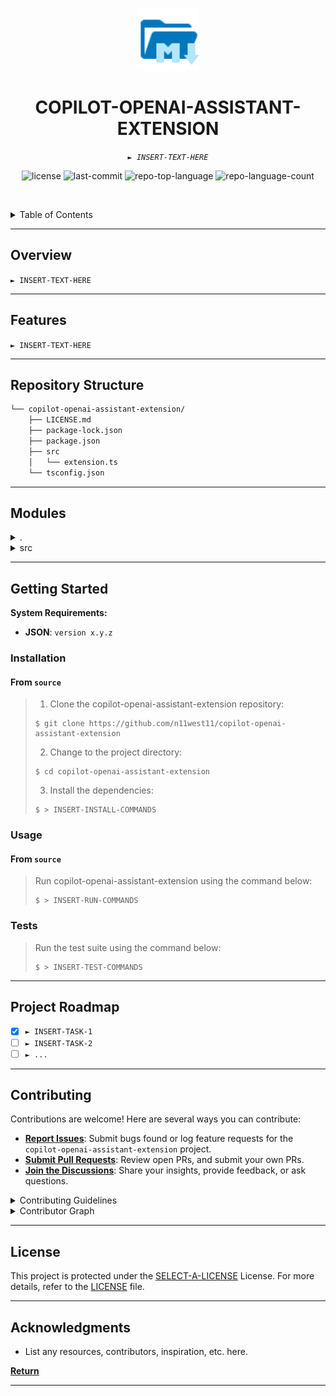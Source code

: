 <p align="center">
  <img src="https://raw.githubusercontent.com/PKief/vscode-material-icon-theme/ec559a9f6bfd399b82bb44393651661b08aaf7ba/icons/folder-markdown-open.svg" width="100" alt="project-logo">
</p>
<p align="center">
    <h1 align="center">COPILOT-OPENAI-ASSISTANT-EXTENSION</h1>
</p>
<p align="center">
    <em><code>► INSERT-TEXT-HERE</code></em>
</p>
<p align="center">
	<img src="https://img.shields.io/github/license/n11west11/copilot-openai-assistant-extension?style=default&logo=opensourceinitiative&logoColor=white&color=0080ff" alt="license">
	<img src="https://img.shields.io/github/last-commit/n11west11/copilot-openai-assistant-extension?style=default&logo=git&logoColor=white&color=0080ff" alt="last-commit">
	<img src="https://img.shields.io/github/languages/top/n11west11/copilot-openai-assistant-extension?style=default&color=0080ff" alt="repo-top-language">
	<img src="https://img.shields.io/github/languages/count/n11west11/copilot-openai-assistant-extension?style=default&color=0080ff" alt="repo-language-count">
<p>
<p align="center">
	<!-- default option, no dependency badges. -->
</p>

<br><!-- TABLE OF CONTENTS -->
<details>
  <summary>Table of Contents</summary><br>

- [ Overview](#-overview)
- [ Features](#-features)
- [ Repository Structure](#-repository-structure)
- [ Modules](#-modules)
- [ Getting Started](#-getting-started)
  - [ Installation](#-installation)
  - [ Usage](#-usage)
  - [ Tests](#-tests)
- [ Project Roadmap](#-project-roadmap)
- [ Contributing](#-contributing)
- [ License](#-license)
- [ Acknowledgments](#-acknowledgments)
</details>
<hr>

##  Overview

<code>► INSERT-TEXT-HERE</code>

---

##  Features

<code>► INSERT-TEXT-HERE</code>

---

##  Repository Structure

```sh
└── copilot-openai-assistant-extension/
    ├── LICENSE.md
    ├── package-lock.json
    ├── package.json
    ├── src
    │   └── extension.ts
    └── tsconfig.json
```

---

##  Modules

<details closed><summary>.</summary>

| File                                                                                                               | Summary                         |
| ---                                                                                                                | ---                             |
| [package-lock.json](https://github.com/n11west11/copilot-openai-assistant-extension/blob/master/package-lock.json) | <code>► INSERT-TEXT-HERE</code> |
| [package.json](https://github.com/n11west11/copilot-openai-assistant-extension/blob/master/package.json)           | <code>► INSERT-TEXT-HERE</code> |
| [tsconfig.json](https://github.com/n11west11/copilot-openai-assistant-extension/blob/master/tsconfig.json)         | <code>► INSERT-TEXT-HERE</code> |

</details>

<details closed><summary>src</summary>

| File                                                                                                         | Summary                         |
| ---                                                                                                          | ---                             |
| [extension.ts](https://github.com/n11west11/copilot-openai-assistant-extension/blob/master/src/extension.ts) | <code>► INSERT-TEXT-HERE</code> |

</details>

---

##  Getting Started

**System Requirements:**

* **JSON**: `version x.y.z`

###  Installation

<h4>From <code>source</code></h4>

> 1. Clone the copilot-openai-assistant-extension repository:
>
> ```console
> $ git clone https://github.com/n11west11/copilot-openai-assistant-extension
> ```
>
> 2. Change to the project directory:
> ```console
> $ cd copilot-openai-assistant-extension
> ```
>
> 3. Install the dependencies:
> ```console
> $ > INSERT-INSTALL-COMMANDS
> ```

###  Usage

<h4>From <code>source</code></h4>

> Run copilot-openai-assistant-extension using the command below:
> ```console
> $ > INSERT-RUN-COMMANDS
> ```

###  Tests

> Run the test suite using the command below:
> ```console
> $ > INSERT-TEST-COMMANDS
> ```

---

##  Project Roadmap

- [X] `► INSERT-TASK-1`
- [ ] `► INSERT-TASK-2`
- [ ] `► ...`

---

##  Contributing

Contributions are welcome! Here are several ways you can contribute:

- **[Report Issues](https://github.com/n11west11/copilot-openai-assistant-extension/issues)**: Submit bugs found or log feature requests for the `copilot-openai-assistant-extension` project.
- **[Submit Pull Requests](https://github.com/n11west11/copilot-openai-assistant-extension/blob/main/CONTRIBUTING.md)**: Review open PRs, and submit your own PRs.
- **[Join the Discussions](https://github.com/n11west11/copilot-openai-assistant-extension/discussions)**: Share your insights, provide feedback, or ask questions.

<details closed>
<summary>Contributing Guidelines</summary>

1. **Fork the Repository**: Start by forking the project repository to your github account.
2. **Clone Locally**: Clone the forked repository to your local machine using a git client.
   ```sh
   git clone https://github.com/n11west11/copilot-openai-assistant-extension
   ```
3. **Create a New Branch**: Always work on a new branch, giving it a descriptive name.
   ```sh
   git checkout -b new-feature-x
   ```
4. **Make Your Changes**: Develop and test your changes locally.
5. **Commit Your Changes**: Commit with a clear message describing your updates.
   ```sh
   git commit -m 'Implemented new feature x.'
   ```
6. **Push to github**: Push the changes to your forked repository.
   ```sh
   git push origin new-feature-x
   ```
7. **Submit a Pull Request**: Create a PR against the original project repository. Clearly describe the changes and their motivations.
8. **Review**: Once your PR is reviewed and approved, it will be merged into the main branch. Congratulations on your contribution!
</details>

<details closed>
<summary>Contributor Graph</summary>
<br>
<p align="center">
   <a href="https://github.com{/n11west11/copilot-openai-assistant-extension/}graphs/contributors">
      <img src="https://contrib.rocks/image?repo=n11west11/copilot-openai-assistant-extension">
   </a>
</p>
</details>

---

##  License

This project is protected under the [SELECT-A-LICENSE](https://choosealicense.com/licenses) License. For more details, refer to the [LICENSE](https://choosealicense.com/licenses/) file.

---

##  Acknowledgments

- List any resources, contributors, inspiration, etc. here.

[**Return**](#-overview)

---
